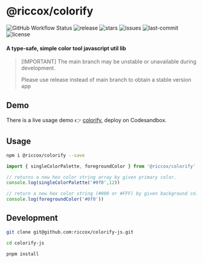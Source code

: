 # @riccox/colorify

![GitHub Workflow Status](https://img.shields.io/github/actions/workflow/status/riccox/colorify-js/release-please.yml?branch=main)
![release](https://img.shields.io/github/v/release/riccox/colorify-js?display_name=release)
![stars](https://img.shields.io/github/stars/riccox/colorify-js)
![issues](https://img.shields.io/github/issues/riccox/colorify-js)
![last-commit](https://img.shields.io/github/last-commit/riccox/colorify-js)
![license](https://img.shields.io/github/license/riccox/colorify-js)

#### A type-safe, simple color tool javascript util lib

> [IMPORTANT] The main branch may be unstable or unavailable during development.
>
> Please use release instead of main branch to obtain a stable version app

## Demo

There is a live usage demo 👉 [colorify](https://codesandbox.io/s/riccox-colorify-rnysxv), deploy on Codesandbox.

## Usage

```sh
npm i @riccox/colorify --save
```

```typescript
import { singleColorPalette, foregroundColor } from '@riccox/colorify';

// returns a new hex color string array by given primary color.
console.log(singleColorPalette('#0f0',12))

// return a new hex color string (#000 or #FFF) by given background color.
console.log(foregroundColor('#0f0'))
```

## Development

```sh
git clone git@github.com:riccox/colorify-js.git

cd colorify-js

pnpm install
```
